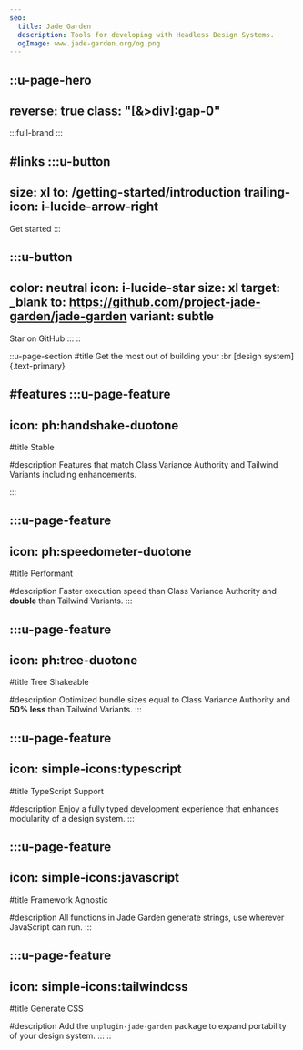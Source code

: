 ```yaml
---
seo:
  title: Jade Garden
  description: Tools for developing with Headless Design Systems.
  ogImage: www.jade-garden.org/og.png
---
```


::u-page-hero
---
reverse: true
class: "[&>div]:gap-0"
---
  :::full-brand
  :::

#links
  :::u-button
  ---
  size: xl
  to: /getting-started/introduction
  trailing-icon: i-lucide-arrow-right
  ---
  Get started
  :::

  :::u-button
  ---
  color: neutral
  icon: i-lucide-star
  size: xl
  target: _blank
  to: https://github.com/project-jade-garden/jade-garden
  variant: subtle
  ---
  Star on GitHub
  :::
::

::u-page-section
#title
Get the most out of building your :br [design system]{.text-primary}

#features
  :::u-page-feature
  ---
  icon: ph:handshake-duotone
  ---
  #title
  Stable

  #description
  Features that match Class Variance Authority and Tailwind Variants including enhancements.

  :::

  :::u-page-feature
  ---
  icon: ph:speedometer-duotone
  ---
  #title
  Performant

  #description
  Faster execution speed than Class Variance Authority and **double** than Tailwind Variants.
  :::

  :::u-page-feature
  ---
  icon: ph:tree-duotone
  ---
  #title
  Tree Shakeable

  #description
  Optimized bundle sizes equal to Class Variance Authority and **50% less** than Tailwind Variants.
  :::

  :::u-page-feature
  ---
  icon: simple-icons:typescript
  ---
  #title
  TypeScript Support

  #description
  Enjoy a fully typed development experience that enhances modularity of a design system.
  :::

  :::u-page-feature
  ---
  icon: simple-icons:javascript
  ---
  #title
  Framework Agnostic

  #description
  All functions in Jade Garden generate strings, use wherever JavaScript can run.
  :::

  :::u-page-feature
  ---
  icon: simple-icons:tailwindcss
  ---
  #title
  Generate CSS

  #description
  Add the `unplugin-jade-garden` package to expand portability of your design system.
  :::
::
